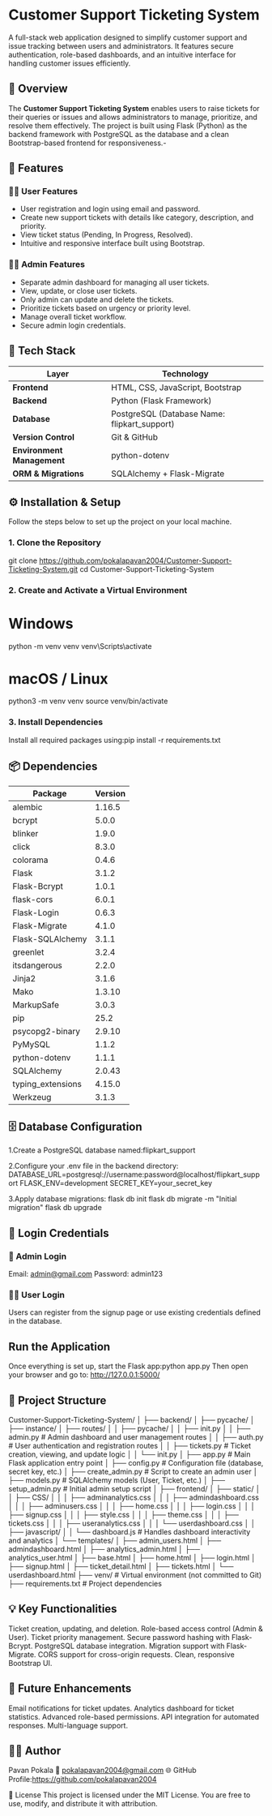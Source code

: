 # Customer Support Ticketing System
A full-stack web application designed to simplify customer support and issue tracking between users and administrators. It features secure authentication, role-based dashboards, and an intuitive interface for handling customer issues efficiently.

## 📖 Overview
The **Customer Support Ticketing System** enables users to raise tickets for their queries or issues and allows administrators to manage, prioritize, and resolve them effectively. The project is built using Flask (Python) as the backend framework with PostgreSQL as the database and a clean Bootstrap-based frontend for responsiveness.-

## 🚀 Features
### 👨‍💻 User Features
- User registration and login using email and password.
- Create new support tickets with details like category, description, and priority.
- View ticket status (Pending, In Progress, Resolved).
- Intuitive and responsive interface built using Bootstrap.

### 🧑‍🏫 Admin Features
- Separate admin dashboard for managing all user tickets.
- View, update, or close user tickets.
- Only admin can update and delete the tickets.
- Prioritize tickets based on urgency or priority level.
- Manage overall ticket workflow.
- Secure admin login credentials.

## 🧰 Tech Stack

| Layer | Technology |
|-------|-------------|
| **Frontend** | HTML, CSS, JavaScript, Bootstrap |
| **Backend** | Python (Flask Framework) |
| **Database** | PostgreSQL (Database Name: flipkart_support) |
| **Version Control** | Git & GitHub |
| **Environment Management** | python-dotenv |
| **ORM & Migrations** | SQLAlchemy + Flask-Migrate |

## ⚙️ Installation & Setup
Follow the steps below to set up the project on your local machine.

### 1. Clone the Repository
git clone https://github.com/pokalapavan2004/Customer-Support-Ticketing-System.git
cd Customer-Support-Ticketing-System

### 2. Create and Activate a Virtual Environment
# Windows
python -m venv venv
venv\Scripts\activate
# macOS / Linux
python3 -m venv venv
source venv/bin/activate

### 3. Install Dependencies
Install all required packages using:pip install -r requirements.txt

## 📦 Dependencies
| Package           | Version |
| ----------------- | ------- |
| alembic           | 1.16.5  |
| bcrypt            | 5.0.0   |
| blinker           | 1.9.0   |
| click             | 8.3.0   |
| colorama          | 0.4.6   |
| Flask             | 3.1.2   |
| Flask-Bcrypt      | 1.0.1   |
| flask-cors        | 6.0.1   |
| Flask-Login       | 0.6.3   |
| Flask-Migrate     | 4.1.0   |
| Flask-SQLAlchemy  | 3.1.1   |
| greenlet          | 3.2.4   |
| itsdangerous      | 2.2.0   |
| Jinja2            | 3.1.6   |
| Mako              | 1.3.10  |
| MarkupSafe        | 3.0.3   |
| pip               | 25.2    |
| psycopg2-binary   | 2.9.10  |
| PyMySQL           | 1.1.2   |
| python-dotenv     | 1.1.1   |
| SQLAlchemy        | 2.0.43  |
| typing_extensions | 4.15.0  |
| Werkzeug          | 3.1.3   |

## 🗄️ Database Configuration
1.Create a PostgreSQL database named:flipkart_support

2.Configure your .env file in the backend directory:
DATABASE_URL=postgresql://username:password@localhost/flipkart_support
FLASK_ENV=development
SECRET_KEY=your_secret_key

3.Apply database migrations:
flask db init
flask db migrate -m "Initial migration"
flask db upgrade

## 🔑 Login Credentials
### 👑 Admin Login
Email: admin@gmail.com
Password: admin123
### 🙍‍♂️ User Login
Users can register from the signup page or use existing credentials defined in the database.

##  Run the Application
Once everything is set up, start the Flask app:python app.py
Then open your browser and go to:
http://127.0.0.1:5000/

## 📂 Project Structure
Customer-Support-Ticketing-System/
│
├── backend/
│ ├── pycache/
│ ├── instance/
│ ├── routes/
│ │ ├── pycache/
│ │ ├── init.py
│ │ ├── admin.py # Admin dashboard and user management routes
│ │ ├── auth.py # User authentication and registration routes
│ │ ├── tickets.py # Ticket creation, viewing, and update logic
│ │ └── init.py
│ ├── app.py # Main Flask application entry point
│ ├── config.py # Configuration file (database, secret key, etc.)
│ ├── create_admin.py # Script to create an admin user
│ ├── models.py # SQLAlchemy models (User, Ticket, etc.)
│ ├── setup_admin.py # Initial admin setup script
│
├── frontend/
│ ├── static/
│ │ ├── CSS/
│ │ │ ├── adminanalytics.css
│ │ │ ├── admindashboard.css
│ │ │ ├── adminusers.css
│ │ │ ├── home.css
│ │ │ ├── login.css
│ │ │ ├── signup.css
│ │ │ ├── style.css
│ │ │ ├── theme.css
│ │ │ ├── tickets.css
│ │ │ ├── useranalytics.css
│ │ │ └── userdashboard.css
│ │ ├── javascript/
│ │   └── dashboard.js # Handles dashboard interactivity and analytics
│ └── templates/
│ ├── admin_users.html
│ ├── admindashboard.html
│ ├── analytics_admin.html
│ ├── analytics_user.html
│ ├── base.html
│ ├── home.html
│ ├── login.html
│ ├── signup.html
│ ├── ticket_detail.html
│ ├── tickets.html
│ └── userdashboard.html
├── venv/ # Virtual environment (not committed to Git)
├── requirements.txt # Project dependencies


## 💡 Key Functionalities
Ticket creation, updating, and deletion.
Role-based access control (Admin & User).
Ticket priority management.
Secure password hashing with Flask-Bcrypt.
PostgreSQL database integration.
Migration support with Flask-Migrate.
CORS support for cross-origin requests.
Clean, responsive Bootstrap UI.

## 🔮 Future Enhancements
Email notifications for ticket updates.
Analytics dashboard for ticket statistics.
Advanced role-based permissions.
API integration for automated responses.
Multi-language support.

## 👨‍💻 Author
Pavan Pokala
📧 pokalapavan2004@gmail.com
🌐 GitHub Profile:https://github.com/pokalapavan2004

🪪 License
This project is licensed under the MIT License.
You are free to use, modify, and distribute it with attribution.

